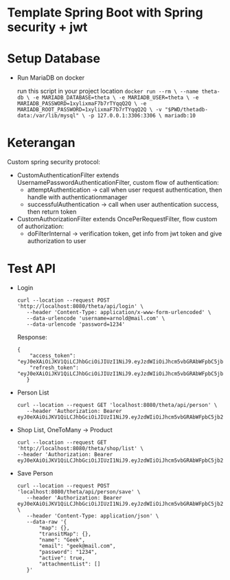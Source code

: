 # Template Spring Boot with Spring security + jwt

# Setup Database #

* Run MariaDB on docker

   run this script in your project location
      ```
      docker run --rm \
      --name theta-db \
      -e MARIADB_DATABASE=theta \
      -e MARIADB_USER=theta \
      -e MARIADB_PASSWORD=1xylixmaF7b7rTYqqQ2Q \
      -e MARIADB_ROOT_PASSWORD=1xylixmaF7b7rTYqqQ2Q \
      -v "$PWD/thetadb-data:/var/lib/mysql" \
      -p 127.0.0.1:3306:3306 \
      mariadb:10
      ```

# Keterangan #

Custom spring security protocol:

* CustomAuthenticationFilter extends UsernamePasswordAuthenticationFilter, custom flow of authentication:
   * attemptAuthentication -> call when user request authentication, then handle with
     authenticationmanager
   * successfulAuthentication -> call when user authentication success, then return token
* CustomAuthorizationFilter extends OncePerRequestFilter, flow custom of authorization:
   * doFilterInternal -> verification token, get info from jwt token and give authorization to user

# Test API #

* Login 

    ```
    curl --location --request POST 'http://localhost:8080/theta/api/login' \
       --header 'Content-Type: application/x-www-form-urlencoded' \
       --data-urlencode 'username=arnold@mail.com' \
       --data-urlencode 'password=1234'
    ```

   Response: 

    ```
    {
        "access_token": "eyJ0eXAiOiJKV1QiLCJhbGciOiJIUzI1NiJ9.eyJzdWIiOiJhcm5vbGRAbWFpbC5jb20iLCJyb2xlcyI6WyJST0xFX0FETUlOIiwiUk9MRV9URU5BTlQiLCJST0xFX1VTRVIiXSwiaXNzIjoiaHR0cDovL2xvY2FsaG9zdDo4MDgwL3RoZXRhL2FwaS9sb2dpbiIsImV4cCI6MTYzMzMxNDEwMiwiZW1haWwiOiJ1c2VyZW1haWwifQ.RW8q8aMHPUQL6zAZISigWB87htzS2sUm8VMv8qkcCso",
        "refresh_token": "eyJ0eXAiOiJKV1QiLCJhbGciOiJIUzI1NiJ9.eyJzdWIiOiJhcm5vbGRAbWFpbC5jb20iLCJpc3MiOiJodHRwOi8vbG9jYWxob3N0OjgwODAvdGhldGEvYXBpL2xvZ2luIiwiZXhwIjoxNjMzMzE1MzAyfQ.0uNHb2on42ZSveBOOGvPVwLLTvIsxXN6mwYKl9I1UYE"
       }
    ```

* Person List

    ```
    curl --location --request GET 'localhost:8080/theta/api/person' \
       --header 'Authorization: Bearer eyJ0eXAiOiJKV1QiLCJhbGciOiJIUzI1NiJ9.eyJzdWIiOiJhcm5vbGRAbWFpbC5jb20iLCJyb2xlcyI6WyJST0xFX0FETUlOIiwiUk9MRV9URU5BTlQiLCJST0xFX1VTRVIiXSwiaXNzIjoiaHR0cDovL2xvY2FsaG9zdDo4MDgwL3RoZXRhL2FwaS9sb2dpbiIsImV4cCI6MTYzMzMxMTU3NCwiZW1haWwiOiJ1c2VyZW1haWwifQ.9Hh04dscYErAJ9zwFxMtyOMzTA5tc1B1bwDtcQJ1kFc'
    ```

* Shop List, OneToMany -> Product

    ```
    curl --location --request GET 'http://localhost:8080/theta/shop/list' \
    --header 'Authorization: Bearer eyJ0eXAiOiJKV1QiLCJhbGciOiJIUzI1NiJ9.eyJzdWIiOiJhcm5vbGRAbWFpbC5jb20iLCJyb2xlcyI6WyJST0xFX0FETUlOIiwiUk9MRV9URU5BTlQiLCJST0xFX1VTRVIiXSwiaXNzIjoiaHR0cDovL2xvY2FsaG9zdDo4MDgwL3RoZXRhL2FwaS9sb2dpbiIsImV4cCI6MTYzMzYxNzQyOX0.gZW_RlObb_3EHsSlMd80UuXOIgWG7zJ60HGZIfE2A1o'
    ```

* Save Person

    ```
    curl --location --request POST 'localhost:8080/theta/api/person/save' \
       --header 'Authorization: Bearer eyJ0eXAiOiJKV1QiLCJhbGciOiJIUzI1NiJ9.eyJzdWIiOiJhcm5vbGRAbWFpbC5jb20iLCJyb2xlcyI6WyJST0xFX0FETUlOIiwiUk9MRV9URU5BTlQiLCJST0xFX1VTRVIiXSwiaXNzIjoiaHR0cDovL2xvY2FsaG9zdDo4MDgwL3RoZXRhL2FwaS9sb2dpbiIsImV4cCI6MTYzMzMxNDEwMiwiZW1haWwiOiJ1c2VyZW1haWwifQ.RW8q8aMHPUQL6zAZISigWB87htzS2sUm8VMv8qkcCso' \
       --header 'Content-Type: application/json' \
       --data-raw '{
           "map": {},
           "transitMap": {},
           "name": "Geek",
           "email": "geek@mail.com",
           "password": "1234",
           "active": true,
           "attachmentList": []
       }'
    ```